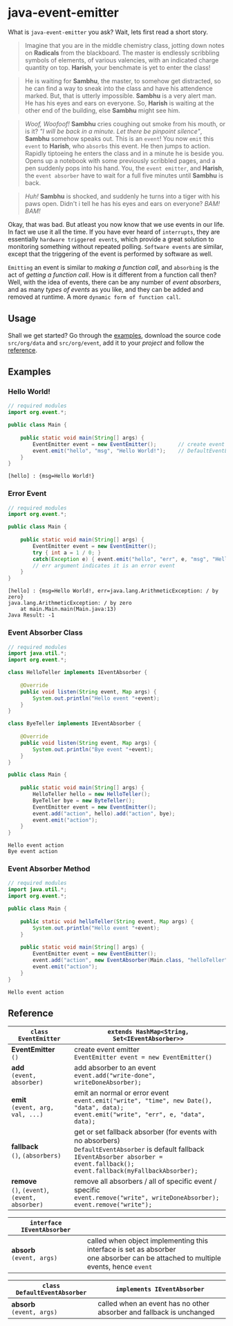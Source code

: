 # java-event-emitter

What is `java-event-emitter` you ask? Wait, lets first read a short story.

> Imagine that you are in the middle chemistry class, jotting down notes on **Radicals** from the
> blackboard. The master is endlessly scribbling symbols of elements, of various valencies, with
> an indicated charge quantity on top. **Harish**, your benchmate is yet to enter the class!

> He is waiting for **Sambhu**, the master, to somehow get distracted, so he can find a way to sneak
> into the class and have his attendence marked. But, that is utterly impossible. **Sambhu** is a
> very alert man. He has his eyes and ears on everyone. So, **Harish** is waiting at the other end of
> the building, else **Sambhu** might see him.

> *Woof, Woofoof!* **Sambhu** cries coughing out smoke from his mouth, or is it? *"I will be back
> in a minute. Let there be pinpoint silence"*, **Sambhu** somehow speaks out. This is an `event`!
> You now `emit` this `event` to **Harish**, who `absorbs` this event. He then jumps to action.
> Rapidly tiptoeing he enters the class and in a minute he is beside you. Opens up a notebook with
> some previously scribbled pages, and a pen suddenly pops into his hand. You, the `event emitter`,
> and **Harish**, the `event absorber` have to wait for a full five minutes until **Sambhu** is back.

> *Huh!* **Sambhu** is shocked, and suddenly he turns into a tiger with his paws open. Didn't i tell he has
> his eyes and ears on everyone? *BAM! BAM!*

Okay, that was bad. But atleast you now know that we use events in our life. In fact we use it
all the time. If you have ever heard of `interrupts`, they are essentially `hardware triggered events`,
which provide a great solution to monitoring something without repeated polling. `Software events`
are similar, except that the triggering of the event is performed by software as well.

`Emitting` an event is similar to *making a function call*, and `absorbing` is the act of
*getting a function call*. How is it different from a function call then? Well, with the idea
of events, there can be any number of *event absorbers*, and as many *types of events* as you like,
and they can be added and removed at runtime. A more `dynamic form of function call`.



## Usage

Shall we get started?  Go through the [examples](https://github.com/wolfram77/java-event-emitter#examples),
download the source code `src/org/data` and `src/org/event`, add it to your *project* and follow the
[reference](https://github.com/wolfram77/java-event-emitter#reference).


## Examples

### Hello World!
```java
// required modules
import org.event.*;

public class Main {
    
    public static void main(String[] args) {
        EventEmitter event = new EventEmitter();       // create event emitter
        event.emit("hello", "msg", "Hello World!");    // DefaultEventListener listens
    }
}
```
```
[hello] : {msg=Hello World!}
```

### Error Event

```java
// required modules
import org.event.*;

public class Main {
    
    public static void main(String[] args) {
        EventEmitter event = new EventEmitter();
        try { int a = 1 / 0; }
        catch(Exception e) { event.emit("hello", "err", e, "msg", "Hello World!"); }
        // err argument indicates it is an error event
    }
}
```

```
[hello] : {msg=Hello World!, err=java.lang.ArithmeticException: / by zero}
java.lang.ArithmeticException: / by zero
	at main.Main.main(Main.java:13)
Java Result: -1
```

### Event Absorber Class

```java
// required modules
import java.util.*;
import org.event.*;

class HelloTeller implements IEventAbsorber {
    
    @Override
    public void listen(String event, Map args) {
        System.out.println("Hello event "+event);
    }
}

class ByeTeller implements IEventAbsorber {
    
    @Override
    public void listen(String event, Map args) {
        System.out.println("Bye event "+event);
    }
}

public class Main {
    
    public static void main(String[] args) {
        HelloTeller hello = new HelloTeller();
        ByeTeller bye = new ByteTeller();
        EventEmitter event = new EventEmitter();
        event.add("action", hello).add("action", bye);
        event.emit("action");
    }
}
```

```
Hello event action
Bye event action
```

### Event Absorber Method

```java
// required modules
import java.util.*;
import org.event.*;

public class Main {
    
    public static void helloTeller(String event, Map args) {
    	System.out.println("Hello event "+event);
    }
    
    public static void main(String[] args) {
        EventEmitter event = new EventEmitter();
        event.add("action", new EventAbsorber(Main.class, "helloTeller"));
        event.emit("action");
    }
}
```

```
Hello event action
```


## Reference

| `class EventEmitter` | `extends HashMap<String, Set<IEventAbsorber>>` |
|----------------------|------------------------------------------------|
| **EventEmitter** <br/> `()`                                                                                                | create event emitter <br/>                                                                                               `EventEmitter event = new EventEmitter()` |
| **add** <br/> `(event, absorber)`                                                                                          | add absorber to an event <br/>                                                                                   `event.add("write-done", writeDoneAbsorber);` |
| **emit** <br/> `(event, arg, val, ...)`                                                                                    | emit an normal or error event <br/>                                                                                  `event.emit("write", "time", new Date(), "data", data);` <br/>                                              `event.emit("write", "err", e, "data", data);` |
| **fallback** <br/> `()`, `(absorbers)`                                                                                      | get or set fallback absorber (for events with no absorbers) <br/>                                               `DefaultEventAbsorber` is default fallback <br/>                                                                             `IEventAbsorber absorber = event.fallback();` <br/>                                                                          `event.fallback(myFallbackAbsorber);` |
| **remove** <br/> `()`, `(event)`, <br/> `(event, absorber)`                                                                | remove all absorbers / all of specific event / specific <br/>                                                      `event.remove("write", writeDoneAbsorber);` <br/>                                                            `event.remove("write");` |

| `interface IEventAbsorber`   |                        |
|------------------------------|------------------------|
| **absorb** <br/> `(event, args)`                                                                                           | called when object implementing this interface is set as absorber <br/>                                                   one absorber can be attached to multiple events, hence `event`|

| `class DefaultEventAbsorber` | `implements IEventAbsorber`  |
|------------------------------|------------------------------|
| **absorb** <br/> `(event, args)`                                                                                           | called when an event has no other absorber and fallback is unchanged |
